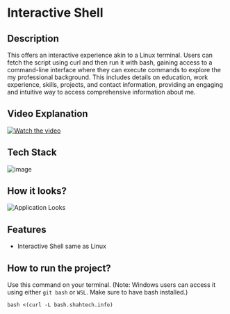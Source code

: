# Interactive Shell

## Description

This offers an interactive experience akin to a Linux terminal. Users can fetch the script using curl and then run it with bash, gaining access to a command-line interface where they can execute commands to explore the my professional background. This includes details on education, work experience, skills, projects, and contact information, providing an engaging and intuitive way to access comprehensive information about me.

## Video Explanation

[![Watch the video](https://img.youtube.com/vi/XKVK1qRHQG8/0.jpg)](https://www.youtube.com/watch?v=XKVK1qRHQG8)

## Tech Stack

![image](https://skillicons.dev/icons?i=bash)

## How it looks?

![Application Looks](https://github.com/busycaesar/Terminal_Resume/assets/97539345/8808373c-95f4-4f8f-afaf-d5fcef19df1e)

## Features

- Interactive Shell same as Linux

## How to run the project?

Use this command on your terminal. (Note: Windows users can access it using either `git bash` or `WSL`. Make sure to have bash installed.)

```linux
bash <(curl -L bash.shahtech.info)
```
